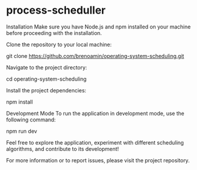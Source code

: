 # process-scheduller



Installation
Make sure you have Node.js and npm installed on your machine before proceeding with the installation.

Clone the repository to your local machine:

git clone https://github.com/brenoamin/operating-system-scheduling.git

Navigate to the project directory:

cd operating-system-scheduling

Install the project dependencies:

npm install

Development Mode
To run the application in development mode, use the following command:


npm run dev

Feel free to explore the application, experiment with different scheduling algorithms, and contribute to its development!

For more information or to report issues, please visit the project repository.
